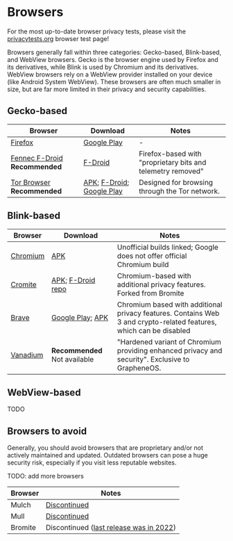 # Browsers

For the most up-to-date browser privacy tests, please visit the [privacytests.org](https://privacytests.org/android.html) browser test page! 

Browsers generally fall within three categories: Gecko-based, Blink-based, and WebView browsers. Gecko is the browser engine used by Firefox and its derivatives, while Blink is used by Chromium and its derivatives. WebView browsers rely on a WebView provider installed on your device (like Android System WebView). These browsers are often much smaller in size, but are far more limited in their privacy and security capabilities.

## Gecko-based

|Browser|Download|Notes|
|-|-|-|
|[Firefox](https://www.mozilla.org/en-GB/firefox/browsers/mobile/android/)|[Google Play](https://play.google.com/store/apps/details?id=org.mozilla.firefox)|-|
|[Fennec F-Droid](https://f-droid.org/packages/org.mozilla.fennec_fdroid/) **Recommended**|[F-Droid](https://f-droid.org/packages/org.mozilla.fennec_fdroid/)|Firefox-based with "proprietary bits and telemetry removed"|
|[Tor Browser](https://www.torproject.org/) **Recommended**|[APK](https://www.torproject.org/download/#android); [F-Droid](https://support.torproject.org/tormobile/tormobile-7/); [Google Play](https://play.google.com/store/apps/details?id=org.torproject.torbrowser)|Designed for browsing through the Tor network.|

## Blink-based

|Browser|Download|Notes|
|-|-|-|
|[Chromium](https://www.chromium.org)|[APK](https://chromium.woolyss.com/#android)|Unofficial builds linked; Google does not offer official Chromium build|
|[Cromite](https://www.cromite.org/)|[APK](https://github.com/uazo/cromite#releases); [F-Droid repo](https://www.cromite.org/fdroid/repo/?fingerprint=49F37E74DEE483DCA2B991334FB5A0200787430D0B5F9A783DD5F13695E9517B)|Chromium-based with additional privacy features. Forked from Bromite|
|[Brave](https://brave.com/)|[Google Play](https://play.google.com/store/apps/details?id=com.brave.browser); [APK](https://github.com/brave/brave-browser/releases)|Chromium based with additional privacy features. Contains Web 3 and crypto-related features, which can be disabled|
|[Vanadium](https://vanadium.app/)| **Recommended** Not available|"Hardened variant of Chromium providing enhanced privacy and security". Exclusive to GrapheneOS.|

## WebView-based

TODO

## Browsers to avoid

Generally, you should avoid browsers that are proprietary and/or not actively maintained and updated. Outdated browsers can pose a huge security risk, especially if you visit less reputable websites.

TODO: add more browsers

|Browser|Notes|
|-|-|
|Mulch|[Discontinued](https://divestos.org/pages/news#end)|
|Mull|[Discontinued](https://divestos.org/pages/news#end)|
|Bromite|Discontinued ([last release was in 2022](https://github.com/bromite/bromite/releases))|
